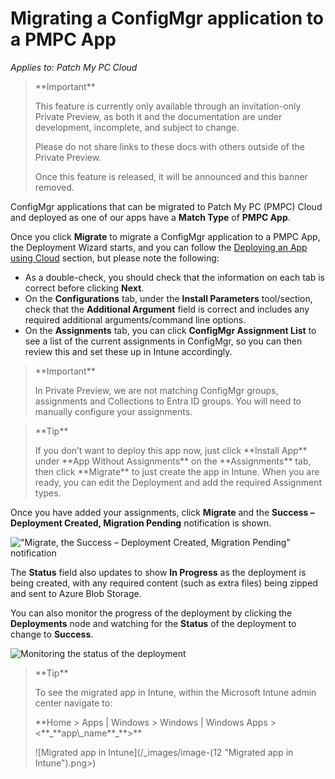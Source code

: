 # Migrating a ConfigMgr application to a PMPC App

_Applies to: Patch My PC Cloud_

> \*\*Important\*\*
>
> This feature is currently only available through an invitation-only Private Preview, as both it and the documentation are under development, incomplete, and subject to change.
>
> Please do not share links to these docs with others outside of the Private Preview.
>
> Once this feature is released, it will be announced and this banner removed.

ConfigMgr applications that can be migrated to Patch My PC (PMPC) Cloud and deployed as one of our apps have a **Match Type** of **PMPC App**.

Once you click **Migrate** to migrate a ConfigMgr application to a PMPC App, the Deployment Wizard starts, and you can follow the [Deploying an App using Cloud](../../cloud-deployments/deploying-an-app-using-cloud/) section, but please note the following:

* As a double-check, you should check that the information on each tab is correct before clicking **Next**.
* On the **Configurations** tab, under the **Install Parameters** tool/section, check that the **Additional Argument** field is correct and includes any required additional arguments/command line options.
* On the **Assignments** tab, you can click **ConfigMgr Assignment List** to see a list of the current assignments in ConfigMgr, so you can then review this and set these up in Intune accordingly.

> \*\*Important\*\*
>
> In Private Preview, we are not matching ConfigMgr groups, assignments and Collections to Entra ID groups. You will need to manually configure your assignments.

> \*\*Tip\*\*
>
> If you don’t want to deploy this app now, just click \*\*Install App\*\* under \*\*App Without Assignments\*\* on the \*\*Assignments\*\* tab, then click \*\*Migrate\*\* to just create the app in Intune. When you are ready, you can edit the Deployment and add the required Assignment types.

Once you have added your assignments, click **Migrate** and the **Success – Deployment Created, Migration Pending** notification is shown.

!["Migrate, the Success – Deployment Created, Migration Pending" notification](../../../_images/image-\(10\).png)

The **Status** field also updates to show **In Progress** as the deployment is being created, with any required content (such as extra files) being zipped and sent to Azure Blob Storage.

You can also monitor the progress of the deployment by clicking the **Deployments** node and watching for the **Status** of the deployment to change to **Success**.

![Monitoring the status of the deployment](../../../_images/image-\(11\).png)

> \*\*Tip\*\*
>
> To see the migrated app in Intune, within the Microsoft Intune admin center navigate to:
>
> \*\*Home > Apps | Windows > Windows | Windows Apps > <\*\*\_\*\*app\\\_name\*\*\_\*\*>\*\*
>
> !\[Migrated app in Intune]\(/\_images/image-(12 "Migrated app in Intune").png>)
